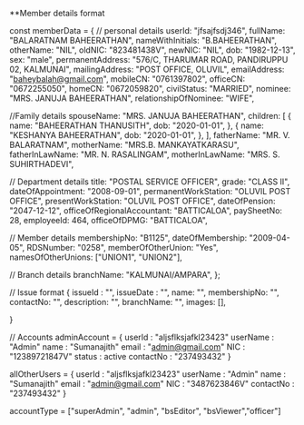 \*\*Member details format

const memberData = {
// personal details
userId: "jfsajfsdj346",
fullName: "BALARATNAM BAHEERATHAN",
nameWithInitials: "B.BAHEERATHAN",
otherName: "NIL",
oldNIC: "823481438V",
newNIC: "NIL",
dob: "1982-12-13",
sex: "male",
permanentAddress: "576/C, THARUMAR ROAD, PANDIRUPPU 02, KALMUNAI",
mailingAddress: "POST OFFICE, OLUVIL",
emailAddress: "baheybalah@gmail.com",
mobileCN: "0761397802",
officeCN: "0672255050",
homeCN: "0672059820",
civilStatus: "MARRIED",
nominee: "MRS. JANUJA BAHEERATHAN",
relationshipOfNominee: "WIFE",

//Family details
spouseName: "MRS. JANUJA BAHEERATHAN",
children: [
{
name: "BAHEERATHAN THANUSITH",
dob: "2020-01-01",
},
{
name: "KESHANYA BAHEERATHAN",
dob: "2020-01-01",
},
],
fatherName: "MR. V. BALARATNAM",
motherName: "MRS.B. MANKAYATKARASU",
fatherInLawName: "MR. N. RASALINGAM",
motherInLawName: "MRS. S. SUHIRTHADEVI",

// Department details
title: "POSTAL SERVICE OFFICER",
grade: "CLASS II",
dateOfAppointment: "2008-09-01",
permanentWorkStation: "OLUVIL POST OFFICE",
presentWorkStation: "OLUVIL POST OFFICE",
dateOfPension: "2047-12-12",
officeOfRegionalAccountant: "BATTICALOA",
paySheetNo: 28,
employeeId: 464,
officeOfDPMG: "BATTICALOA",

// Member details
membershipNo: "B1125",
dateOfMembership: "2009-04-05",
RDSNumber: "0258",
memberOfOtherUnion: "Yes",
namesOfOtherUnions: ["UNION1", "UNION2"],

// Branch details
branchName: "KALMUNAI/AMPARA",
};

// Issue format
{
issueId : "",
issueDate : "",
name: "",
membershipNo: "",
contactNo: "",
description: "",
branchName: "",
images: [],

}

// Accounts
adminAccount = {
    userId : "aljsflksjafkl23423"
    userName : "Admin"
    name : "Sumanajith"
    email : "admin@gmail.com"
    NIC : "12389721847V"
    status : active
    contactNo : "237493432"
}

allOtherUsers = {
    userId : "aljsflksjafkl23423"
    userName : "Admin"
    name : "Sumanajith"
    email : "admin@gmail.com"
    NIC : "3487623846V"
    contactNo : "237493432"
}

accountType = ["superAdmin", "admin", "bsEditor", "bsViewer","officer"]

